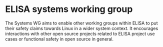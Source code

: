 # ELISA systems working group
The Systems WG aims to enable other working groups within ELISA to put their safety claims towards Linux in a wider system context. It encourages interactions with other open source projects related to ELISA project use cases or functional safety in open source in general.
